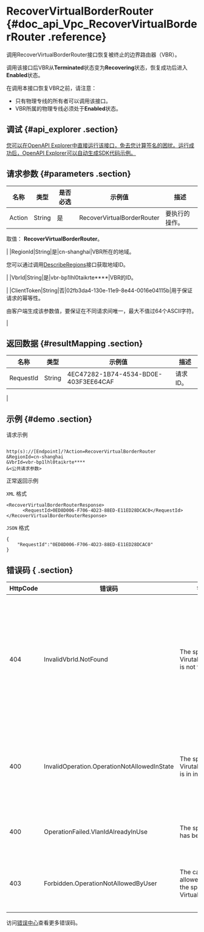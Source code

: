 # RecoverVirtualBorderRouter {#doc_api_Vpc_RecoverVirtualBorderRouter .reference}

调用RecoverVirtualBorderRouter接口恢复被终止的边界路由器（VBR）。

调用该接口后VBR从**Terminated**状态变为**Recovering**状态，恢复成功后进入**Enabled**状态。

在调用本接口恢复VBR之前，请注意：

-   只有物理专线的所有者可以调用该接口。
-   VBR所属的物理专线必须处于**Enabled**状态。

## 调试 {#api_explorer .section}

[您可以在OpenAPI Explorer中直接运行该接口，免去您计算签名的困扰。运行成功后，OpenAPI Explorer可以自动生成SDK代码示例。](https://api.aliyun.com/#product=Vpc&api=RecoverVirtualBorderRouter&type=RPC&version=2016-04-28)

## 请求参数 {#parameters .section}

|名称|类型|是否必选|示例值|描述|
|--|--|----|---|--|
|Action|String|是|RecoverVirtualBorderRouter|要执行的操作。

 取值： **RecoverVirtualBorderRouter**。

 |
|RegionId|String|是|cn-shanghai|VBR所在的地域。

 您可以通过调用[DescribeRegions](~~36063~~)接口获取地域ID。

 |
|VbrId|String|是|vbr-bp1lhl0taikrte\*\*\*\*|VBR的ID。

 |
|ClientToken|String|否|02fb3da4-130e-11e9-8e44-0016e04115b|用于保证请求的幂等性。

 由客户端生成该参数值，要保证在不同请求间唯一，最大不值过64个ASCII字符。

 |

## 返回数据 {#resultMapping .section}

|名称|类型|示例值|描述|
|--|--|---|--|
|RequestId|String|4EC47282-1B74-4534-BD0E-403F3EE64CAF|请求ID。

 |

## 示例 {#demo .section}

请求示例

``` {#request_demo}

http(s)://[Endpoint]/?Action=RecoverVirtualBorderRouter
&RegionId=cn-shanghai
&VbrId=vbr-bp1lhl0taikrte****
&<公共请求参数>

```

正常返回示例

`XML` 格式

``` {#xml_return_success_demo}
<RecoverVirtualBorderRouterResponse>
      <RequestId>0ED8D006-F706-4D23-88ED-E11ED28DCAC0</RequestId>
</RecoverVirtualBorderRouterResponse>
```

`JSON` 格式

``` {#json_return_success_demo}
{
	"RequestId":"0ED8D006-F706-4D23-88ED-E11ED28DCAC0"
}
```

## 错误码 { .section}

|HttpCode|错误码|错误信息|描述|
|--------|---|----|--|
|404|InvalidVbrId.NotFound|The specified VirutalBorderRouter is not found.|该边界路由器不存在，请您检查输入的边界路由器是否正确。|
|400|InvalidOperation.OperationNotAllowedInState|The specified VirutalBorderRouter is in invalid state|该边界路由器接口状态不支持该操作。|
|400|OperationFailed.VlanIdAlreadyInUse|The specifed vlanId has been used.|该VLAN已经被占用。|
|403|Forbidden.OperationNotAllowedByUser|The caller is not allowed to recover the specified VirtualBorderRouter.|不允许恢复边界路由器。|

访问[错误中心](https://error-center.aliyun.com/status/product/Vpc)查看更多错误码。

